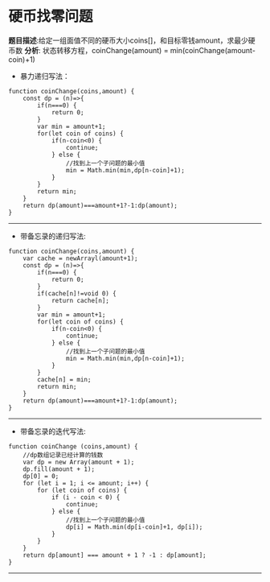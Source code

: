 # 硬币找零问题
**题目描述**:给定一组面值不同的硬币大小coins[]，和目标零钱amount，求最少硬币数
**分析**: 状态转移方程，coinChange(amount) = min(coinChange(amount-coin)+1)
* 暴力递归写法：
```JavaScript{.line-numbers, highlight=12}
function coinChange(coins,amount) {
    const dp = (n)=>{
        if(n===0) {
            return 0;
        }
        var min = amount+1;
        for(let coin of coins) {
            if(n-coin<0) {
                continue;
            } else {
                //找到上一个子问题的最小值
                min = Math.min(min,dp[n-coin]+1);
            }
        }
        return min;
    }
    return dp(amount)===amount+1?-1:dp(amount);
}
```
***
* 带备忘录的递归写法:
```JavaScript{.line-numbers, highlight=16}
function coinChange(coins,amount) {
    var cache = newArrayl(amount+1);
    const dp = (n)=>{
        if(n===0) {
            return 0;
        }
        if(cache[n]!=void 0) {
            return cache[n];
        }
        var min = amount+1;
        for(let coin of coins) {
            if(n-coin<0) {
                continue;
            } else {
                //找到上一个子问题的最小值
                min = Math.min(min,dp[n-coin]+1);
            }
        }
        cache[n] = min;
        return min;
    }
    return dp(amount)===amount+1?-1:dp(amount);
}
```
***
* 带备忘录的迭代写法:
```JavaScript{.line-numbers, highlight=12} 
function coinChange (coins,amount) {
    //dp数组记录已经计算的钱数
    var dp = new Array(amount + 1); 
    dp.fill(amount + 1);
    dp[0] = 0;
    for (let i = 1; i <= amount; i++) {
        for (let coin of coins) {
            if (i - coin < 0) {
                continue;
            } else {
                //找到上一个子问题的最小值
                dp[i] = Math.min(dp[i-coin]+1, dp[i]);
            }
        }
    }
    return dp[amount] === amount + 1 ? -1 : dp[amount];
}
```
***


